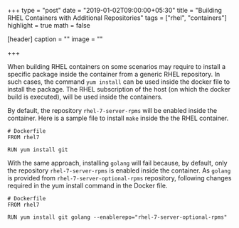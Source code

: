 +++
type = "post"
date = "2019-01-02T09:00:00+05:30"
title = "Building RHEL Containers with Additional Repositories"
tags = ["rhel", "containers"]
highlight = true
math = false

[header]
  caption = ""
  image = ""

+++

When building RHEL containers on some scenarios may require to install a
specific package inside the container from a generic RHEL repository. In such
cases, the command `yum install` can be used inside the docker file to install
the package. The RHEL subscription of the host (on which the docker build is
executed), will be used inside the containers.

By default, the repository `rhel-7-server-rpms` will be enabled inside the
container. Here is a sample file to install `make` inside the the RHEL
container.

```
# Dockerfile
FROM rhel7

RUN yum install git

```

With the same approach,  installing `golang` will fail because, by default,
only the repository `rhel-7-server-rpms` is enabled inside the container. As
`golang` is provided from `rhel-7-server-optional-rpms` repository, following
changes required in the yum install command in the Docker file.

```
# Dockerfile
FROM rhel7

RUN yum install git golang --enablerepo="rhel-7-server-optional-rpms"

```
